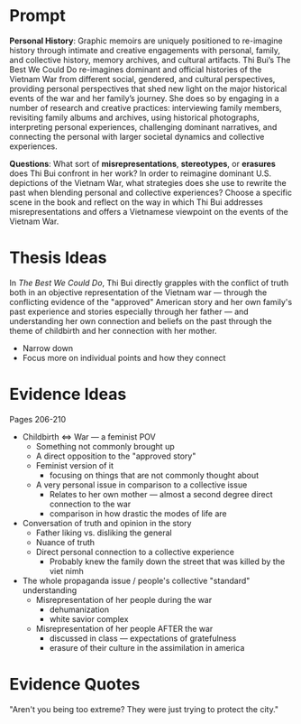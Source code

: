 # Prompt

**Personal History**: Graphic memoirs are uniquely positioned to re-imagine history through intimate and creative engagements with personal, family, and collective history, memory archives, and cultural artifacts. Thi Bui’s The Best We Could Do re-imagines dominant and official histories of the Vietnam War from different social, gendered, and cultural perspectives, providing personal perspectives that shed new light on the major historical events of the war and her family’s journey. She does so by engaging in a number of research and creative practices: interviewing family members, revisiting family albums and archives, using historical photographs, interpreting personal experiences, challenging dominant narratives, and connecting the personal with larger societal dynamics and collective experiences.

**Questions**: What sort of **misrepresentations**, **stereotypes**, or **erasures** does Thi Bui confront in her work? In order to reimagine dominant U.S. depictions of the Vietnam War, what strategies does she use to rewrite the past when blending personal and collective experiences? Choose a specific scene in the book and reflect on the way in which Thi Bui addresses misrepresentations and offers a Vietnamese viewpoint on the events of the Vietnam War.

# Thesis Ideas

In *The Best We Could Do*, Thi Bui directly grapples with the conflict of truth both in an objective representation of the Vietnam war — through the conflicting evidence of the "approved" American story and her own family's past experience and stories especially through her father — and understanding her own connection and beliefs on the past through the theme of childbirth and her connection with her mother.

- Narrow down
- Focus more on individual points and how they connect



# Evidence Ideas

Pages 206-210

- Childbirth $\iff$ War — a feminist POV
	- Something not commonly brought up
	- A direct opposition to the "approved story"
	- Feminist version of it
		- focusing on things that are not commonly thought about
	- A very personal issue in comparison to a collective issue
		- Relates to her own mother — almost a second degree direct connection to the war
		- comparison in how drastic the modes of life are
- Conversation of truth and opinion in the story
	- Father liking vs. disliking the general
	- Nuance of truth
	- Direct personal connection to a collective experience
		- Probably knew the family down the street that was killed by the viet nimh
- The whole propaganda issue / people's collective "standard" understanding
	- Misrepresentation of her people during the war
		- dehumanization
		- white savior complex
	- Misrepresentation of her people AFTER the war
		- discussed in class — expectations of gratefulness
		- erasure of their culture in the assimilation in america


# Evidence Quotes

"Aren't you being too extreme? They were just trying to protect the city."